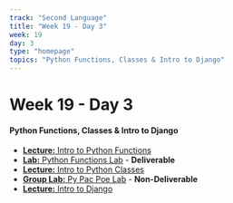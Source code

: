 ```yaml
---
track: "Second Language"
title: "Week 19 - Day 3"
week: 19
day: 3
type: "homepage"
topics: "Python Functions, Classes & Intro to Django"
---
```


# Week 19 - Day 3

#### Python Functions, Classes & Intro to Django
- [**Lecture:** Intro to Python Functions](/second-language/week-19/day-3/lecture-materials/intro-to-python-functions/)
- [**Lab:** Python Functions Lab](/second-language/week-19/day-3/labs/python-functions-lab/) - **Deliverable**
- [**Lecture:** Intro to Python Classes](/second-language/week-19/day-3/lecture-materials/intro-to-python-classes/)
- [**Group Lab:** Py Pac Poe Lab](/second-language/week-19/day-3/labs/python-py-pac-poe-lab/) - **Non-Deliverable**
- [**Lecture:** Intro to Django](/second-language/week-19/day-3/lecture-materials/intro-to-django/)



